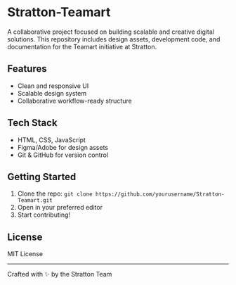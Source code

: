 # Stratton-Teamart

A collaborative project focused on building scalable and creative digital solutions. This repository includes design assets, development code, and documentation for the Teamart initiative at Stratton.

## Features
- Clean and responsive UI
- Scalable design system
- Collaborative workflow-ready structure

## Tech Stack
- HTML, CSS, JavaScript
- Figma/Adobe for design assets
- Git & GitHub for version control

## Getting Started
1. Clone the repo: `git clone https://github.com/yourusername/Stratton-Teamart.git`
2. Open in your preferred editor
3. Start contributing!

## License
MIT License

---

Crafted with ✨ by the Stratton Team

